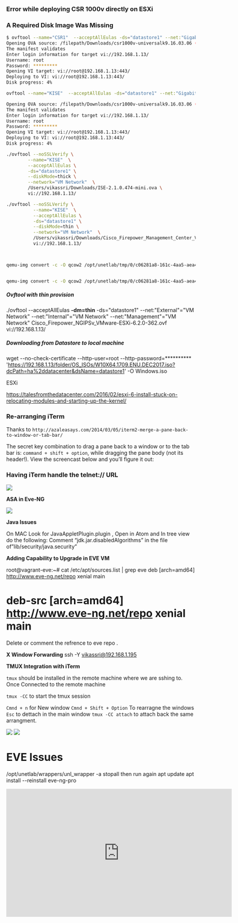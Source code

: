 

### Error while deploying CSR 1000v directly on  ESXi

### A Required Disk Image Was Missing

```sh
$ ovftool --name="CSR1"  --acceptAllEulas -ds="datastore1" --net:"GigabitEthernet1"="VM Network"  --net:"GigabitEthernet2"="VM Network" --net:"GigabitEthernet3"="VM Network"  /filepath/csr1000v-universalk9.16.03.06\ \(1\)\ copy.ova vi://192.168.1.13/
Opening OVA source: /filepath/Downloads/csr1000v-universalk9.16.03.06 (1) copy.ova
The manifest validates
Enter login information for target vi://192.168.1.13/
Username: root
Password: *********
Opening VI target: vi://root@192.168.1.13:443/
Deploying to VI: vi://root@192.168.1.13:443/
Disk progress: 4%

ovftool --name="KISE"  --acceptAllEulas -ds="datastore1" --net:"GigabitEthernet1"="VM Network"  --net:"GigabitEthernet2"="VM Network" --net:"GigabitEthernet3"="VM Network"  /filepath/csr1000v-universalk9.16.03.06\ \(1\)\ copy.ova vi://192.168.1.13/

Opening OVA source: /filepath/Downloads/csr1000v-universalk9.16.03.06 (1) copy.ova
The manifest validates
Enter login information for target vi://192.168.1.13/
Username: root
Password: *********
Opening VI target: vi://root@192.168.1.13:443/
Deploying to VI: vi://root@192.168.1.13:443/
Disk progress: 4%
```


```sh
./ovftool --noSSLVerify \
        --name="KISE"  \
        --acceptAllEulas \
        -ds="datastore1" \
        --diskMode=thick \
        --network="VM Network"  \
        /Users/vikassri/Downloads/ISE-2.1.0.474-mini.ova \
        vi://192.168.1.13/

./ovftool --noSSLVerify \
          --name="KISE"  \
          --acceptAllEulas \
          -ds="datastore1" \
          --diskMode=thin \
          --network="VM Network"  \
          /Users/vikassri/Downloads/Cisco_Firepower_Management_Center_Virtual_VMware-6.2.3-83/Cisco_Firepower_Management_Center_Virtual_VMware-ESXi-6.2.3-83.ovf \
          vi://192.168.1.13/



qemu-img convert -c -O qcow2 /opt/unetlab/tmp/0/c06281a8-161c-4aa5-aea4-4d304b13b6d4/1/megasasa.qcow2 /opt/unetlab/addons/qemu/vwlc-8.7.102/megasasa.qcow2


qemu-img convert -c -O qcow2 /opt/unetlab/tmp/0/c06281a8-161c-4aa5-aea4-4d304b13b6d4/1/virtioa.qcow2  /opt/unetlab/addons/qemu/win-7test/virtioa.qcow2
```

##### Ovftool with thin provision

./ovftool --acceptAllEulas **-dm=thin**  -ds="datastore1" --net:"External"="VM Network" --net:"Internal"="VM Network" --net:"Management"="VM Network" Cisco_Firepower_NGIPSv_VMware-ESXi-6.2.0-362.ovf  vi://192.168.1.13/


##### Downloading from Datastore to local machine

wget --no-check-certificate --http-user=root --http-password=********** 'https://192.168.1.13/folder/OS_ISOs/W10X64.1709.ENU.DEC2017.iso?dcPath=ha%2ddatacenter&dsName=datastore1'  -O  Windows.iso



ESXi

https://talesfromthedatacenter.com/2016/02/esxi-6-install-stuck-on-relocating-modules-and-starting-up-the-kernel/


### Re-arranging iTerm

Thanks to `http://azaleasays.com/2014/03/05/iterm2-merge-a-pane-back-to-window-or-tab-bar/`

The secret key combination to drag a pane back to a window or to the tab bar is: `command + shift + option`, while dragging the pane body (not its header!). View the screencast below and you’ll figure it out:


### Having iTerm handle the telnet:// URL

![](/assets/markdown-img-paste-20180528184424236.png)


**ASA in Eve-NG**

![](/assets/markdown-img-paste-20180703130517336.png)


**Java Issues**

On MAC Look for JavaAppletPlugin.plugin , Open in Atom and In tree view do the following:
Comment “jdk.jar.disabledAlgorithms” in the file of”lib/security/java.security”


**Adding Capability to Upgrade in EVE VM**

root@vagrant-eve:~# cat /etc/apt/sources.list | grep eve
deb [arch=amd64] http://www.eve-ng.net/repo xenial main
# deb-src [arch=amd64] http://www.eve-ng.net/repo xenial main

Delete or comment  the refrence to eve repo .

**X Window Forwarding**
ssh -Y vikassri@192.168.1.195

**TMUX Integration with iTerm**

`tmux` should be installed in the remote machine where we are sshing to.
Once Connected to the remote machine

`tmux -CC` to start the tmux session

`Cmnd + n` for New window
`Cmnd + Shift + Option` To rearragne the windows
`Esc` to dettach in the main window
`tmux -CC attach` to attach back the same arrangment.

![](assets/markdown-img-paste-20191117154150432.png)
![](assets/markdown-img-paste-20191117154337895.png)


# EVE Issues

/opt/unetlab/wrappers/unl_wrapper -a stopall
then run again
apt update
apt install --reinstall eve-ng-pro





<!DOCTYPE html>
<html>
<head>
<meta name="viewport" content="width=device-width, initial-scale=1">
<style>
@keyframes fade-in-up {
	 0% {
		 opacity: 0;
	}
	 100% {
		 transform: translateY(0);
		 opacity: 1;
	}
}

.video iframe {
	 max-width: 100%;
	 max-height: 100%;
}

.video.stuck {
	 position: fixed;
	 bottom: 20px;
	 right: 20px;
	 width: 260px;
	 height: 145px;
	 transform: translateY(100%);
	 animation: fade-in-up 0.75s ease forwards;
	z-index: 1;
}
</style>
</head>
<body>


<div class="video-wrap">
  <div class="video">
    <iframe width="600" height="340" src="https://www.youtube.com/embed/0pThnRneDjw" frameborder="0" gesture="media" allowfullscreen></iframe>
  </div>
</div>


<script type="text/javascript">
(function($) {
	var $window = $(window);
	var $videoWrap = $('.video-wrap');
	var $video = $('.video');
	var videoHeight = $video.outerHeight();

	$window.on('scroll',  function() {
		var windowScrollTop = $window.scrollTop();
		var videoBottom = videoHeight + $videoWrap.offset().top;

		if (windowScrollTop > videoBottom) {
			$videoWrap.height(videoHeight);
			$video.addClass('stuck');
		} else {
			$videoWrap.height('auto');
			$video.removeClass('stuck');
		}
	});
}(jQuery));
</script>






</body>
</html>
